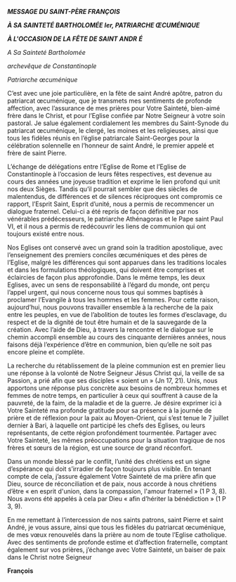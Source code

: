 ***MESSAGE DU SAINT-PÈRE FRANÇOIS***

***À SA SAINTETÉ BARTHOLOMÉE Ier, PATRIARCHE ŒCUMÉNIQUE***

***À L'OCCASION DE LA FÊTE DE SAINT ANDR*** ***É***

*A Sa Sainteté Bartholomée*

*archevêque de Constantinople*

*Patriarche œcuménique*

C’est avec une joie particulière, en la fête de saint André apôtre, patron du patriarcat œcuménique, que je transmets mes sentiments de profonde affection, avec l’assurance de mes prières pour Votre Sainteté, bien-aimé frère dans le Christ, et pour l’Eglise confiée par Notre Seigneur à votre soin pastoral. Je salue également cordialement les membres du Saint-Synode du patriarcat œcuménique, le clergé, les moines et les religieuses, ainsi que tous les fidèles réunis en l’église patriarcale Saint-Georges pour la célébration solennelle en l’honneur de saint André, le premier appelé et frère de saint Pierre.

L’échange de délégations entre l’Eglise de Rome et l’Eglise de Constantinople à l’occasion de leurs fêtes respectives, est devenue au cours des années une joyeuse tradition et exprime le lien profond qui unit nos deux Sièges. Tandis qu’il pourrait sembler que des siècles de malentendus, de différences et de silences réciproques ont compromis ce rapport, l’Esprit Saint, Esprit d’unité, nous a permis de recommencer un dialogue fraternel. Celui-ci a été repris de façon définitive par nos vénérables prédécesseurs, le patriarche Athénagoras et le Pape saint Paul VI, et il nous a permis de redécouvrir les liens de communion qui ont toujours existé entre nous.

Nos Eglises ont conservé avec un grand soin la tradition apostolique, avec l’enseignement des premiers conciles œcuméniques et des pères de l’Eglise, malgré les différences qui sont apparues dans les traditions locales et dans les formulations théologiques, qui doivent être comprises et éclaircies de façon plus approfondie. Dans le même temps, les deux Eglises, avec un sens de responsabilité à l’égard du monde, ont perçu l’appel urgent, qui nous concerne nous tous qui sommes baptisés à proclamer l’Evangile à tous les hommes et les femmes. Pour cette raison, aujourd’hui, nous pouvons travailler ensemble à la recherche de la paix entre les peuples, en vue de l’abolition de toutes les formes d’esclavage, du respect et de la dignité de tout être humain et de la sauvegarde de la création. Avec l’aide de Dieu, à travers la rencontre et le dialogue sur le chemin accompli ensemble au cours des cinquante dernières années, nous faisons déjà l’expérience d’être en communion, bien qu’elle ne soit pas encore pleine et complète.

La recherche du rétablissement de la pleine communion est en premier lieu une réponse à la volonté de Notre Seigneur Jésus Christ qui, la veille de sa Passion, a prié afin que ses disciples « soient un » (Jn 17, 21). Unis, nous apportons une réponse plus concrète aux besoins de nombreux hommes et femmes de notre temps, en particulier à ceux qui souffrent à cause de la pauvreté, de la faim, de la maladie et de la guerre. Je désire exprimer ici à Votre Sainteté ma profonde gratitude pour sa présence à la journée de prière et de réflexion pour la paix au Moyen-Orient, qui s’est tenue le 7 juillet dernier à Bari, à laquelle ont participé les chefs des Eglises, ou leurs représentants, de cette région profondément tourmentée. Partager avec Votre Sainteté, les mêmes préoccupations pour la situation tragique de nos frères et sœurs de la région, est une source de grand réconfort.

Dans un monde blessé par le conflit, l’unité des chrétiens est un signe d’espérance qui doit s’irradier de façon toujours plus visible. En tenant compte de cela, j’assure également Votre Sainteté de ma prière afin que Dieu, source de réconciliation et de paix, nous accorde à nous chrétiens d’être « en esprit d'union, dans la compassion, l'amour fraternel » (1 P 3, 8). Nous avons été appelés à cela par Dieu « afin d’hériter la bénédiction » (1 P 3, 9).

En me remettant à l’intercession de nos saints patrons, saint Pierre et saint André, je vous assure, ainsi que tous les fidèles du patriarcat œcuménique, de mes vœux renouvelés dans la prière au nom de toute l’Eglise catholique. Avec des sentiments de profonde estime et d’affection fraternelle, comptant également sur vos prières, j’échange avec Votre Sainteté, un baiser de paix dans le Christ notre Seigneur

**François**